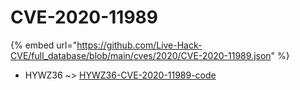# CVE-2020-11989
{% embed url="https://github.com/Live-Hack-CVE/full_database/blob/main/cves/2020/CVE-2020-11989.json" %}

* HYWZ36 ~> [HYWZ36-CVE-2020-11989-code](https://www.alice-snow.ru/2020/database/cve-2020-11989/hywz36-cve-2020-11989-code-hywz36)